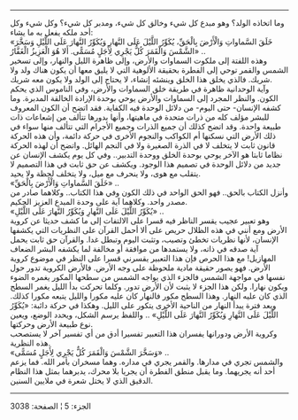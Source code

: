 ------------------------------------------------------------------------

وما اتخاذه الولد؟ وهو مبدع كل شيء وخالق كل شيء، ومدبر كل شيء؟ وكل شيء
وكل أحد ملكه يفعل به ما يشاء:  
«خَلَقَ السَّماواتِ وَالْأَرْضَ بِالْحَقِّ، يُكَوِّرُ اللَّيْلَ عَلَى النَّهارِ وَيُكَوِّرُ النَّهارَ عَلَى اللَّيْلِ
وَسَخَّرَ الشَّمْسَ وَالْقَمَرَ كُلٌّ يَجْرِي لِأَجَلٍ مُسَمًّى. أَلا هُوَ الْعَزِيزُ الْغَفَّارُ» ..  
وهذه اللفتة إلى ملكوت السماوات والأرض، وإلى ظاهرة الليل والنهار، وإلى
تسخير الشمس والقمر توحي إلى الفطرة بحقيقة الألوهية التي لا يليق معها أن
يكون هناك ولد ولا شريك. فالذي يخلق هذا الخلق وينشئه إنشاء، لا يحتاج إلى
الولد ولا يكون معه شريك.  
وآية الوحدانية ظاهرة في طريقة خلق السماوات والأرض، وفي الناموس الذي يحكم
الكون. والنظر المجرد إلى السماوات والأرض يوحي بوحدة الإرادة الخالقة
المدبرة. وما كشفه الإنسان- حتى اليوم- من دلائل الوحدة فيه الكفاية. فقد
اتضح أن الكون المعروف للبشر مؤلف كله من ذرات متحدة في ماهيتها، وأنها
بدورها تتألف من إشعاعات ذات طبيعة واحدة. وقد اتضح كذلك أن جميع الذرات
وجميع الأجرام التي تتألف منها سواء في ذلك الأرض التي نسكنها أم الكواكب
والنجوم الأخرى في حركة دائمة، وأن هذه الحركة قانون ثابت لا يتخلف لا في
الذرة الصغيرة ولا في النجم الهائل. واتضح أن لهذه الحركة نظاما ثابتا هو
الآخر يوحي بوحدة الخلق ووحدة التدبير.. وفي كل يوم يكشف الإنسان عن جديد
من دلائل الوحدة في تصميم هذا الوجود. ويكشف عن حق ثابت في هذا التصميم لا
يتقلب مع هوى، ولا ينحرف مع ميل، ولا يتخلف لحظة ولا يحيد.  
«خَلَقَ السَّماواتِ وَالْأَرْضَ بِالْحَقِّ» ..  
وأنزل الكتاب بالحق.. فهو الحق الواحد في ذلك الكون وفي هذا الكتاب..
وكلاهما صادر من مصدر واحد. وكلاهما آية على وحدة المبدع العزيز الحكيم.  
«يُكَوِّرُ اللَّيْلَ عَلَى النَّهارِ وَيُكَوِّرُ النَّهارَ عَلَى اللَّيْلِ» ..  
وهو تعبير عجيب يقسر الناظر فيه قسرا على الالتفات إلى ما كشف حديثا عن
كروية الأرض ومع أنني في هذه الظلال حريص على ألا أحمل القرآن على النظريات
التي يكشفها الإنسان، لأنها نظريات تخطئ وتصيب، وتثبت اليوم وتبطل غدا.
والقرآن حق ثابت يحمل آية صدقه في ذاته، ولا يستمدها من موافقة أو مخالفة
لما يكشفه البشر الضعاف المهازيل! مع هذا الحرص فإن هذا التعبير يقسرني
قسرا على النظر في موضوع كروية الأرض. فهو يصور حقيقة مادية ملحوظة على وجه
الأرض. فالأرض الكروية تدور حول نفسها في مواجهة الشمس فالجزء الذي يواجه
الشمس من سطحها المكور يغمره الضوء ويكون نهارا. ولكن هذا الجزء لا يثبت
لأن الأرض تدور. وكلما تحركت بدأ الليل يغمر السطح الذي كان عليه النهار.
وهذا السطح مكور فالنهار كان عليه مكورا والليل يتبعه مكورا كذلك. وبعد
فترة يبدأ النهار من الناحية الأخرى يتكور على الليل. وهكذا في حركة دائبة:
«يُكَوِّرُ اللَّيْلَ عَلَى النَّهارِ وَيُكَوِّرُ النَّهارَ عَلَى اللَّيْلِ» .. واللفظ يرسم الشكل،
ويحدد الوضع، ويعين نوع طبيعة الأرض وحركتها.  
وكروية الأرض ودورانها يفسران هذا التعبير تفسيرا أدق من أي تفسير آخر لا
يستصحب هذه النظرية.  
«وَسَخَّرَ الشَّمْسَ وَالْقَمَرَ كُلٌّ يَجْرِي لِأَجَلٍ مُسَمًّى» ..  
والشمس تجري في مدارها. والقمر يجري في مداره. وهما مسخران بأمر الله. فما
يزعم أحد أنه يجريهما. وما يقبل منطق الفطرة أن يجريا بلا محرك، يدبرهما
بمثل هذا النظام الدقيق الذي لا يختل شعرة في ملايين السنين.

------------------------------------------------------------------------

الجزء: 5 ¦ الصفحة: 3038

